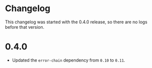 # Changelog

This changelog was started with the 0.4.0 release, so there are no logs before
that version.

# 0.4.0

* Updated the `error-chain` dependency from `0.10` to `0.11`.

